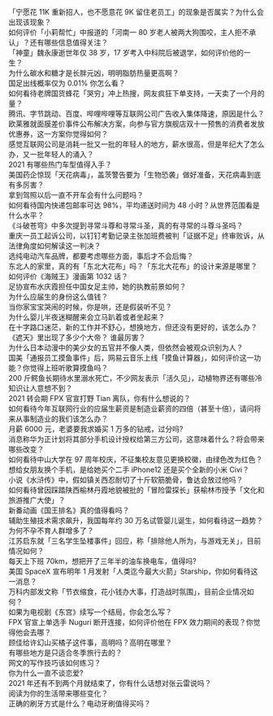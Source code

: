 「宁愿花 11K 重新招人，也不愿意花 9K 留住老员工」的现象是否属实？为什么会出现该现象？  
如何评价「小莉帮忙」中报道的「河南一 80 岁老人被两大狗围咬，主人拒不承认」？还有哪些信息值得关注？  
「神童」魏永康逝世年仅 38 岁，17 岁考入中科院后被退学，如何评价他的一生？  
为什么碳水和糖才是长胖元凶，明明脂肪热量更高啊？  
国足出线概率仅为 0.01% 你怎么看？  
如何看待老牌国货蜂花「哭穷」冲上热搜，网友疯狂下单支持，一天卖了一个月的量？  
腾讯、字节跳动、百度、哔哩哔哩等互联网公司广告收入集体降速，原因是什么？  
欧莱雅就面膜差价事件公布解决方案，向参与官方旗舰店双十一预售的消费者发放优惠券，这一方案你觉得如何？  
感觉互联网公司是消耗一批又一批的年轻人的地方，薪水很高，但是年纪大了怎么办，又一批年轻人的涌入？  
2021 有哪些热门车型值得入手？  
美国药企惊现「天花病毒」，盖茨警告要为「生物恐袭」做好准备，天花病毒到底有多厉害？  
拿到驾照以后一直不开车会有什么问题吗？  
如何看待国内快递包邮率可达 98%，平均递送时间为 48 小时？从世界范围看是什么水平？  
《斗破苍穹》中多次提到寻常斗尊和寻常斗圣，真的有寻常的斗尊斗圣吗？  
重庆一员工起诉公司，以钉钉考勤记录主张加班费被判「证据不足」终审败诉，从法律角度如何解读这一判决？  
选纯电动汽车品牌，都要考虑哪些方面，事后才不会后悔？  
东北人的家里，真的有「东北大花布」吗？「东北大花布」的设计来源是哪里？  
如何评价《海贼王》漫画第 1032 话？  
足协宣布水庆霞担任中国女足主帅，她的执教前景如何？  
为什么应届生的身份这么值钱？  
当你家宝宝哭闹的时候，你是哄，还是假装听不见？  
为什么婴儿半夜迷糊醒来会立马趴着或者坐起来？  
在十字路口迷茫，新的工作并不舒心，想换地方，但还没有更好的，该怎么办？  
《遮天》里出现了多少个大帝？ 谁最厉害？  
为什么日本动漫中的美少女的五官并不像人类，但依然会被观众识别为人？  
国美「通报员工摸鱼事件」后，网易云音乐上线「摸鱼计算器」，如何评价这一功能？你觉得上班听歌算摸鱼吗？  
200 斤鳄鱼长期待水里溺水死亡，不少网友表示「活久见」，动植物界还有哪些冷知识让人意想不到？  
2021 转会期 FPX 官宣打野 Tian 离队，你有什么想说的？  
如何看待今年互联网行业的应届生薪资是制造业薪资的四倍（甚至十倍），请问将来从事制造业的我们该怎么办？  
月薪 6000 元，老婆要我求婚买 1 万多的钻戒，过分吗?  
消息称华为正计划将其部分手机设计授权给第三方公司，这意味着什么？将会带来哪些改变？  
如何看待中山大学在 97 周年校庆，不征集校友意见更换校徽，由绿色改为红色？  
想给女朋友换个手机，是给她买个二手 iPhone12 还是买个全新的小米 Civi？  
小说《水浒传》中，假如镇关西忍耐切了十斤软筋脆骨，鲁达会放过他吗？  
如何看待曾因踩踏陕西榆林丹霞地貌被批的「冒险雷探长」获榆林市授予「文化和旅游推广大使」？  
新番动画《国王排名》真的值得看吗？  
辅助生殖技术需求飙升，我国每年约 30 万名试管婴儿诞生，如何看待这一趋势？为何不孕不育人群增多了？  
江苏启东就「三名学生坠楼事件」回应，称「排除他人所为，与游戏无关」，目前情况如何？  
每天上下班 70km，想把开了三年半的油车换电车，值得吗?  
美国 SpaceX 宣布明年 1 月发射「人类迄今最大火箭」Starship，你如何看待这一消息？  
万科内部发文称「节衣缩食，花小钱办大事，打造战时氛围」，目前企业情况如何？  
如果为电视剧《东宫》续写一个结局，你会怎么写？  
FPX 官宣上单选手 Nuguri 断开连接，如何评价他在 FPX 效力期间的表现？你觉得他会去哪？  
顾佳给许幻山买橘子这件事，高明吗？高明在哪里？  
有哪些地方是只适合冬季旅行去的？  
网文的写作技巧该如何练习？  
你为什么一直不谈恋爱?  
2021 年还有不到两个月就结束了，你有什么话想对张云雷说吗？  
阅读为你的生活带来哪些变化？  
正确的刷牙方式是什么？电动牙刷值得买吗？  
